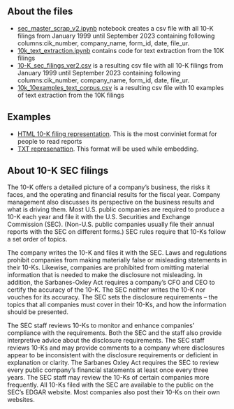 ## About the files
- [sec_master_scrap_v2.ipynb](data/sec_master_scrap_v2.ipynb) notebook creates a csv file with all 10-K filings from January 1999 until September 2023 containing following columns:cik_number, company_name, form_id, date, file_ur.
- [10k_text_extraction.ipynb](data/10k_text_extraction.ipynb) contains code for text extraction from the 10K filings
- [10-K_sec_filings_ver2.csv](data/10-K_sec_filings_ver2.csv) is a resulting csv file with all 10-K filings from January 1999 until September 2023 containing following columns:cik_number, company_name, form_id, date, file_ur.
- [10k_10examples_text_corpus.csv](data/10k_10examples_text_corpus.csv) is a resulting csv file with 10 examples of text extraction from the 10K filings

## Examples
- [HTML 10-K filing representation](https://www.sec.gov/Archives/edgar/data/1008586/000095015207003118/l25295ae10vk.htm). This is the most conviniet format for people to read reports
- [TXT represenattion](https://raw.githubusercontent.com/winterForestStump/thesis/main/data/txt_example.txt). This format will be used while embedding.


## About 10-K SEC filings
The 10-K offers a detailed picture of a company’s business, the risks it faces, and the operating and financial results for the fiscal year. Company management also discusses its perspective on the business results and what is driving them. Most U.S. public companies are required to produce a 10-K each year and file it with the U.S. Securities and Exchange Commission (SEC). (Non-U.S. public companies usually file their annual reports with the SEC on different forms.) SEC rules require that 10-Ks follow a set order of topics.

The company writes the 10-K and files it with the SEC. Laws and regulations prohibit companies from making materially false or misleading statements in their 10-Ks. Likewise, companies are prohibited from omitting material information that is needed to make the disclosure not misleading. In addition, the Sarbanes-Oxley Act requires a company’s CFO and CEO to certify the accuracy of the 10-K. The SEC neither writes the 10-K nor vouches for its accuracy. The SEC sets the disclosure requirements – the topics that all companies must cover in their 10-Ks, and how the information should be presented.

The SEC staff reviews 10-Ks to monitor and enhance companies’ compliance with the requirements. Both the SEC and the staff also provide interpretive advice about the disclosure requirements. The SEC staff reviews 10-Ks and may provide comments to a company where disclosures appear to be inconsistent with the disclosure requirements or deficient in explanation or clarity. The Sarbanes Oxley Act requires the SEC to review every public company’s financial statements at least once every three years. The SEC staff may review the 10-Ks of certain companies more frequently. All 10-Ks filed with the SEC are available to the public on the SEC’s EDGAR website. Most companies also post their 10-Ks on their own websites.
